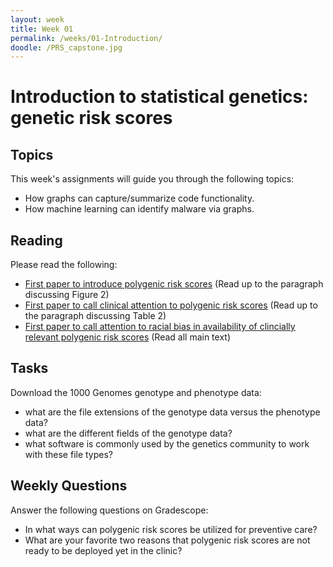 ```yaml
---
layout: week
title: Week 01
permalink: /weeks/01-Introduction/
doodle: /PRS_capstone.jpg
---
```


# Introduction to statistical genetics: genetic risk scores

## Topics

This week's assignments will guide you through the following topics:
* How graphs can capture/summarize code functionality.
* How machine learning can identify malware via graphs.

## Reading

Please read the following:
* [First paper to introduce polygenic risk scores](https://www.ncbi.nlm.nih.gov/pmc/articles/PMC3912837/)
  (Read up to the paragraph discussing Figure 2)
* [First paper to call clinical attention to polygenic risk scores](https://www.ncbi.nlm.nih.gov/pmc/articles/PMC6128408/)
  (Read up to the paragraph discussing Table 2)
* [First paper to call attention to racial bias in availability of clincially relevant polygenic risk scores](https://www.ncbi.nlm.nih.gov/pmc/articles/PMC6563838/)
  (Read all main text)

## Tasks

Download the 1000 Genomes genotype and phenotype data:
* what are the file extensions of the genotype data versus the phenotype data?
* what are the different fields of the genotype data?
* what software is commonly used by the genetics community to work with these file types?

## Weekly Questions

Answer the following questions on Gradescope:

* In what ways can polygenic risk scores be utilized for preventive care? 
* What are your favorite two reasons that polygenic risk scores are not ready to be deployed yet in the clinic?


